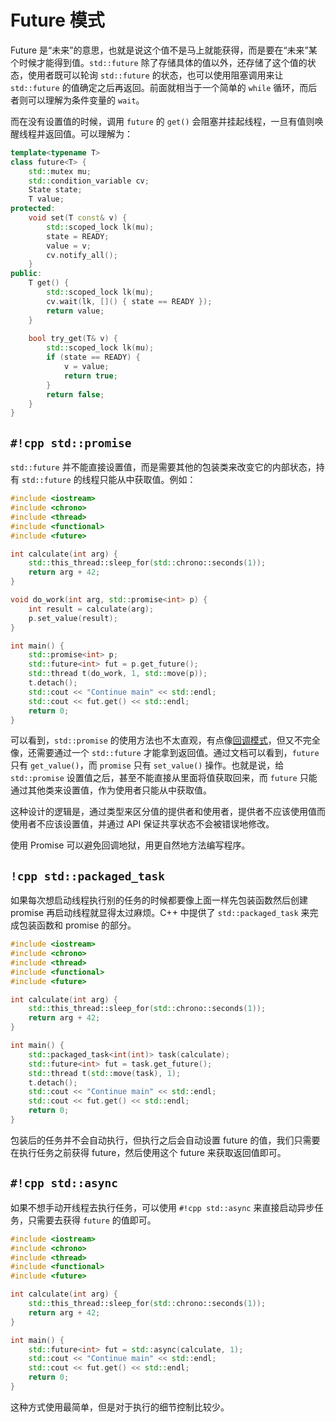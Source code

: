 # Future 模式

Future 是“未来”的意思，也就是说这个值不是马上就能获得，而是要在“未来”某个时候才能得到值。`std::future` 除了存储具体的值以外，还存储了这个值的状态，使用者既可以轮询 `std::future` 的状态，也可以使用阻塞调用来让 `std::future` 的值确定之后再返回。前面就相当于一个简单的 `while` 循环，而后者则可以理解为条件变量的 `wait`。

而在没有设置值的时候，调用 `future` 的 `get()` 会阻塞并挂起线程，一旦有值则唤醒线程并返回值。可以理解为：

```cpp
template<typename T>
class future<T> {
    std::mutex mu;
    std::condition_variable cv;
    State state;
    T value;
protected:
    void set(T const& v) {
        std::scoped_lock lk(mu);
        state = READY;
        value = v;
        cv.notify_all();
    }
public:
    T get() {
        std::scoped_lock lk(mu);
        cv.wait(lk, []() { state == READY });
        return value;
    }
    
    bool try_get(T& v) {
        std::scoped_lock lk(mu);
        if (state == READY) {
            v = value;
            return true;
        }
        return false;
    }
}
```

## `#!cpp std::promise`

`std::future` 并不能直接设置值，而是需要其他的包装类来改变它的内部状态，持有 `std::future` 的线程只能从中获取值。例如：

```cpp
#include <iostream>
#include <chrono>
#include <thread>
#include <functional>
#include <future>

int calculate(int arg) {
    std::this_thread::sleep_for(std::chrono::seconds(1));
    return arg + 42;
}

void do_work(int arg, std::promise<int> p) {    
    int result = calculate(arg);
    p.set_value(result);
}

int main() {
    std::promise<int> p;
    std::future<int> fut = p.get_future();
    std::thread t(do_work, 1, std::move(p));
    t.detach();
    std::cout << "Continue main" << std::endl;
    std::cout << fut.get() << std::endl;
    return 0;
}
```

可以看到，`std::promise` 的使用方法也不太直观，有点像[回调模式](callback.md)，但又不完全像，还需要通过一个 `std::future` 才能拿到返回值。通过文档可以看到，`future` 只有 `get_value()`，而 `promise` 只有 `set_value()` 操作。也就是说，给 `std::promise` 设置值之后，甚至不能直接从里面将值获取回来，而 `future` 只能通过其他类来设置值，作为使用者只能从中获取值。

这种设计的逻辑是，通过类型来区分值的提供者和使用者，提供者不应该使用值而使用者不应该设置值，并通过 API 保证共享状态不会被错误地修改。



使用 Promise 可以避免回调地狱，用更自然地方法编写程序。

## `!cpp std::packaged_task`

如果每次想启动线程执行别的任务的时候都要像上面一样先包装函数然后创建 promise 再启动线程就显得太过麻烦。C++ 中提供了 `std::packaged_task` 来完成包装函数和 promise 的部分。


```cpp
#include <iostream>
#include <chrono>
#include <thread>
#include <functional>
#include <future>

int calculate(int arg) {
    std::this_thread::sleep_for(std::chrono::seconds(1));
    return arg + 42;
}

int main() {
    std::packaged_task<int(int)> task(calculate);
    std::future<int> fut = task.get_future();
    std::thread t(std::move(task), 1);
    t.detach();
    std::cout << "Continue main" << std::endl;
    std::cout << fut.get() << std::endl;
    return 0;
}
```

包装后的任务并不会自动执行，但执行之后会自动设置 future 的值，我们只需要在执行任务之前获得 future，然后使用这个 future 来获取返回值即可。

## `#!cpp std::async`

如果不想手动开线程去执行任务，可以使用 `#!cpp std::async` 来直接启动异步任务，只需要去获得 `future` 的值即可。

```cpp
#include <iostream>
#include <chrono>
#include <thread>
#include <functional>
#include <future>

int calculate(int arg) {
    std::this_thread::sleep_for(std::chrono::seconds(1));
    return arg + 42;
}

int main() {
    std::future<int> fut = std::async(calculate, 1);
    std::cout << "Continue main" << std::endl;
    std::cout << fut.get() << std::endl;
    return 0;
}
```

这种方式使用最简单，但是对于执行的细节控制比较少。